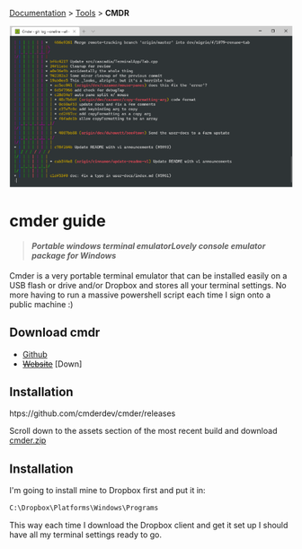 [Documentation](../) > [Tools](./) > **CMDR**

![tmux](https://raw.githubusercontent.com/8rents/_/i/cmder.png)

# cmder guide

> #### *Portable windows terminal emulatorLovely console emulator package for Windows*

Cmder is a very portable terminal emulator that can be installed easily on a USB flash or drive and/or Dropbox and stores all your terminal settings. No more having to run a massive powershell script each time I sign onto a public machine :)



## Download cmdr

- [Github](https://github.com/cmderdev/cmder/releases/download/v1.3.19/C)
- ~~[Website](https://cmder.net/)~~ [Down]

## Installation

htps://github.com/cmderdev/cmder/releases

Scroll down to the assets section of the most recent build and download [cmder.zip](https://github.com/cmderdev/cmder/releases/download/v1.3.19/cmder.zip)

## Installation

I'm going to install mine to Dropbox first and put it in: 

```bash
C:\Dropbox\Platforms\Windows\Programs
```

This way each time I download the Dropbox client and get it set up I should have all my terminal settings ready to go.

